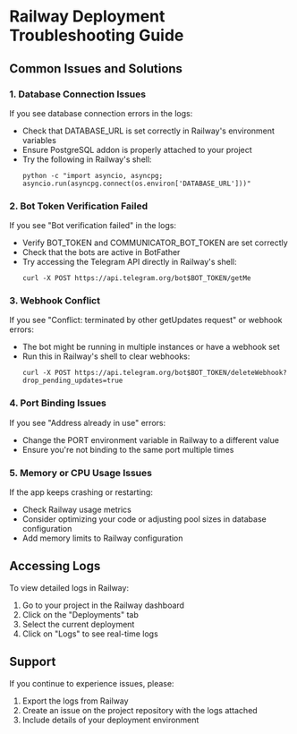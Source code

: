 
# Railway Deployment Troubleshooting Guide

## Common Issues and Solutions

### 1. Database Connection Issues

If you see database connection errors in the logs:

- Check that DATABASE_URL is set correctly in Railway's environment variables
- Ensure PostgreSQL addon is properly attached to your project
- Try the following in Railway's shell:
  ```
  python -c "import asyncio, asyncpg; asyncio.run(asyncpg.connect(os.environ['DATABASE_URL']))"
  ```

### 2. Bot Token Verification Failed

If you see "Bot verification failed" in the logs:

- Verify BOT_TOKEN and COMMUNICATOR_BOT_TOKEN are set correctly
- Check that the bots are active in BotFather
- Try accessing the Telegram API directly in Railway's shell:
  ```
  curl -X POST https://api.telegram.org/bot$BOT_TOKEN/getMe
  ```

### 3. Webhook Conflict

If you see "Conflict: terminated by other getUpdates request" or webhook errors:

- The bot might be running in multiple instances or have a webhook set
- Run this in Railway's shell to clear webhooks:
  ```
  curl -X POST https://api.telegram.org/bot$BOT_TOKEN/deleteWebhook?drop_pending_updates=true
  ```

### 4. Port Binding Issues

If you see "Address already in use" errors:

- Change the PORT environment variable in Railway to a different value
- Ensure you're not binding to the same port multiple times

### 5. Memory or CPU Usage Issues

If the app keeps crashing or restarting:

- Check Railway usage metrics
- Consider optimizing your code or adjusting pool sizes in database configuration
- Add memory limits to Railway configuration

## Accessing Logs

To view detailed logs in Railway:

1. Go to your project in the Railway dashboard
2. Click on the "Deployments" tab
3. Select the current deployment
4. Click on "Logs" to see real-time logs

## Support

If you continue to experience issues, please:

1. Export the logs from Railway
2. Create an issue on the project repository with the logs attached
3. Include details of your deployment environment
